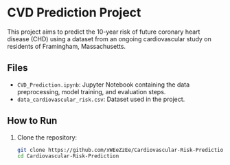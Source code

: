 # CVD Prediction Project

This project aims to predict the 10-year risk of future coronary heart disease (CHD) using a dataset from an ongoing cardiovascular study on residents of Framingham, Massachusetts.

## Files
- `CVD_Prediction.ipynb`: Jupyter Notebook containing the data preprocessing, model training, and evaluation steps.
- `data_cardiovascular_risk.csv`: Dataset used in the project.

## How to Run
1. Clone the repository:
   ```bash
   git clone https://github.com/xWEeZzEe/Cardiovascular-Risk-Prediction.git
   cd Cardiovascular-Risk-Prediction
